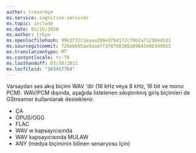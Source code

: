 ```yaml
---
author: trevorbye
ms.service: cognitive-services
ms.topic: include
ms.date: 03/16/2020
ms.author: trbye
ms.openlocfilehash: 99b3732c1eaaa208e3fbd172c79b2a7125b6d1d1
ms.sourcegitcommit: f28ebb95ae9aaaff3f87d8388a09b41e0b3445b5
ms.translationtype: MT
ms.contentlocale: tr-TR
ms.lasthandoff: 03/30/2021
ms.locfileid: "103417764"
---
```

Varsayılan ses akış biçimi WAV 'dir (16 kHz veya 8 kHz, 16 bit ve mono PCM). WAV/PCM dışında, aşağıda listelenen sıkıştırılmış giriş biçimleri de GStreamer kullanılarak desteklenir.

- ÇA
- OPUS/OGG
- FLAC
- WAV w kapsayıcısında
- WAV kapsayıcısında MULAW
- ANY (medya biçiminin bilinen senaryosu Için)
